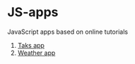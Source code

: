 # JS-apps
JavaScript apps based on online tutorials

1) [Taks app](https://github.com/bradtraversy/modern_js_udemy_projects/tree/master/tasklist_project)
2) [Weather app](https://www.youtube.com/watch?v=KqZGuzrY9D4)
